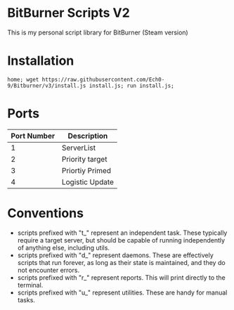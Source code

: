
# BitBurner Scripts V2

This is my personal script library for BitBurner (Steam version)

# Installation
```
home; wget https://raw.githubusercontent.com/Ech0-9/Bitburner/v3/install.js install.js; run install.js;
```
# Ports

| Port Number | Description      |
| ----------- | -----------      |
| 1           | ServerList       |
| 2           | Priority target  |
| 3           | Priortiy Primed  |
| 4           | Logistic Update  |

# Conventions
- scripts prefixed with "t_" represent an independent task.  These typically require a target server, but should be capable of running independently of anything else, including utils.
- scripts prefixed with "d_" represent daemons.  These are effectively scripts that run forever, as long as their state is maintained, and they do not encounter errors.
- scripts prefixed with "r_" represent reports.  This will print directly to the terminal.
- scripts prefixed with "u_" represent utilities.  These are handy for manual tasks.
